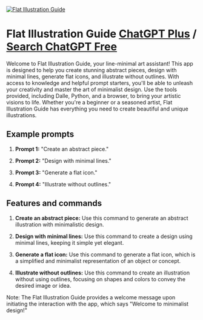 
[![Flat Illustration Guide](https://files.oaiusercontent.com/file-65LoRwDDAT2imExeCsi7MFx4?se=2123-10-16T05%3A20%3A45Z&sp=r&sv=2021-08-06&sr=b&rscc=max-age%3D31536000%2C%20immutable&rscd=attachment%3B%20filename%3Db1bed08c-bf65-4c53-b3cb-aca43d85f8c7.png&sig=3oBuhTBRmSNc/80jQlYLvZQpmJ4fcItmMl3mQWmRztM%3D)](https://chat.openai.com/g/g-fDMJzZMqD-flat-illustration-guide)

# Flat Illustration Guide [ChatGPT Plus](https://chat.openai.com/g/g-fDMJzZMqD-flat-illustration-guide) / [Search ChatGPT Free](https://gptcall.net/index.html#/?search=Flat%20Illustration%20Guide)

Welcome to Flat Illustration Guide, your line-minimal art assistant! This app is designed to help you create stunning abstract pieces, design with minimal lines, generate flat icons, and illustrate without outlines. With access to knowledge and helpful prompt starters, you'll be able to unleash your creativity and master the art of minimalist design. Use the tools provided, including Dalle, Python, and a browser, to bring your artistic visions to life. Whether you're a beginner or a seasoned artist, Flat Illustration Guide has everything you need to create beautiful and unique illustrations.

## Example prompts

1. **Prompt 1:** "Create an abstract piece."

2. **Prompt 2:** "Design with minimal lines."

3. **Prompt 3:** "Generate a flat icon."

4. **Prompt 4:** "Illustrate without outlines."


## Features and commands

1. **Create an abstract piece:** Use this command to generate an abstract illustration with minimalistic design.

2. **Design with minimal lines:** Use this command to create a design using minimal lines, keeping it simple yet elegant.

3. **Generate a flat icon:** Use this command to generate a flat icon, which is a simplified and minimalist representation of an object or concept.

4. **Illustrate without outlines:** Use this command to create an illustration without using outlines, focusing on shapes and colors to convey the desired image or idea.

Note: The Flat Illustration Guide provides a welcome message upon initiating the interaction with the app, which says "Welcome to minimalist design!"


